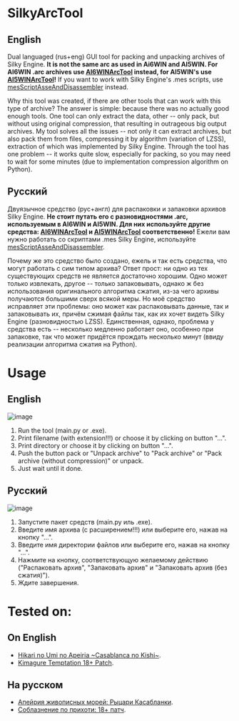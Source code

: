 # SilkyArcTool
## English
Dual languaged (rus+eng) GUI tool for packing and unpacking archives of Silky Engine. **It is not the same arc as used in Ai6WIN and AI5WIN. For AI6WIN .arc archives use [AI6WINArcTool](https://github.com/TesterTesterov/AI6WINArcTool) instead, for AI5WIN's use [AI5WINArcTool](https://github.com/TesterTesterov/AI5WINArcTool)!** If you want to work with Silky Engine's .mes scripts, use [mesScriptAsseAndDisassembler](https://github.com/TesterTesterov/mesScriptAsseAndDisassembler) instead.

Why this tool was created, if there are other tools that can work with this type of archive? The answer is simple: because there was no actually good enough tools. One tool can only extract the data, other -- only pack, but without using original compression, that resulting in outrageous big output archives. My tool solves all the issues -- not only it can extract archives, but also pack them from files, compressing it by algorithm (variation of LZSS), extraction of which was implemented by Silky Engine. Through the tool has one problem -- it works quite slow, especially for packing, so you may need to wait for some minutes (due to implementation compression algorithm on Python).

## Русский
Двуязычное средство (рус+англ) для распаковки и запаковки архивов Silky Engine. **Не стоит путать его с разновидностями .arc, используемым в AI6WIN и AI5WIN. Для них используйте другие средства: [AI6WINArcTool](https://github.com/TesterTesterov/AI6WINArcTool) и [AI5WINArcTool](https://github.com/TesterTesterov/AI5WINArcTool) соответственно!** Ежели вам нужно работать со скриптами .mes Silky Engine, используйте [mesScriptAsseAndDisassembler](https://github.com/TesterTesterov/mesScriptAsseAndDisassembler).

Почему же это средство было создано, ежель и так есть средства, что могут работать с сим типом архива? Ответ прост: ни одно из тех существующих средств не является достаточно хорошим. Одно может только извлекать, другое -- только запаковывать, однако ж без использования оригинального алгоритма сжатия, из-за чего архивы получаются большими сверх всякой меры. Но моё средство исправляет эти проблемы: оно может как распаковывать данные, так и запаковывать их, причём сжимая файлы так, как их хочет видеть Silky Engine (разновидностью LZSS). Единственная, однако, проблема у средства есть -- несколько медленно работает оно, особенно при запаковке, так что может придётся прождать несколько минут (ввиду реализации алгоритма сжатия на Python).

# Usage
## English
![image](https://user-images.githubusercontent.com/66121918/147558252-c813dc1b-a3b7-45bf-a701-e85a68d6266e.png)
1. Run the tool (main.py or .exe).
2. Print filename (with extension!!!) or choose it by clicking on button "...".
3. Print directory or choose it by clicking on button "...".
4. Push the button pack or "Unpack archive" to "Pack archive" or "Pack archive (without compression)" or unpack.
5. Just wait until it done.

## Русский
![image](https://user-images.githubusercontent.com/66121918/147558230-702f168c-7209-41c3-9b36-781f667f08f3.png)
1. Запустите пакет средств (main.py иль .exe).
2. Введите имя архива (с расширением!!!) или выберите его, нажав на кнопку "...".
3. Введите имя директории файлов или выберите его, нажав на кнопку "...".
4. Нажмите на кнопку, соответствующую желаемому действию ("Распаковать архив", "Запаковать архив" и "Запаковать архив (без сжатия)").
5. Ждите завершения.

# Tested on:

## On English
- [Hikari no Umi no Apeiria \~Casablanca no Kishi\~](https://vndb.org/v21857).
- [Kimagure Temptation 18+ Patch](https://vndb.org/r84708).

## На русском
- [Апейрия живописных морей: Рыцари Касабланки](https://vndb.org/v21857).
- [Соблазнение по прихоти: 18+ патч](https://vndb.org/r84708).
